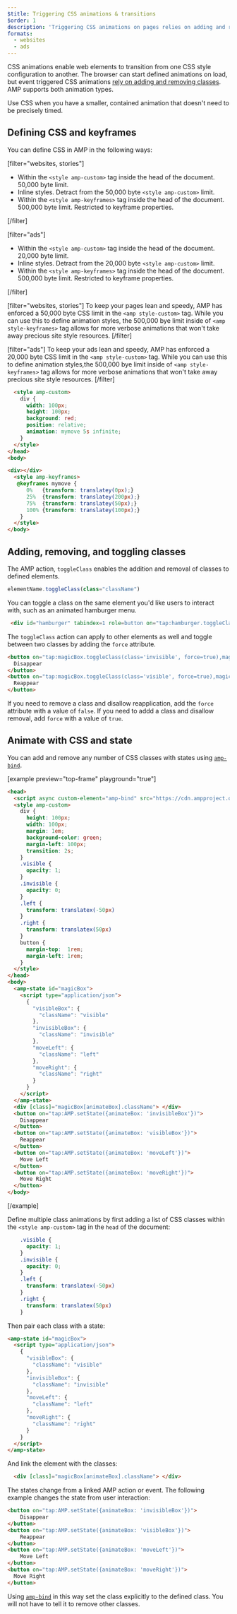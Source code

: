 ```yaml
---
$title: Triggering CSS animations & transitions
$order: 1
description: 'Triggering CSS animations on pages relies on adding and removing classes, done via JavaScript. You can achieve the same behavior on AMP pages by using the toggleClass action ...'
formats:
  - websites
  - ads
---
```


CSS animations enable web elements to transition from one CSS style configuration to another. The browser can start defined animations on load, but event triggered CSS animations [rely on adding and removing classes](https://developer.mozilla.org/en-US/docs/Web/CSS/CSS_Animations/Using_CSS_animations). AMP supports both animation types.

Use CSS when you have a smaller, contained animation that doesn't need to be precisely timed.

## Defining CSS and keyframes

You can define CSS in AMP in the following ways:

[filter="websites, stories"]

*   Within the `<style amp-custom>` tag inside the head of the document. 50,000 byte limit.
*   Inline styles. Detract from the 50,000 byte `<style amp-custom>` limit.
*   Within the `<style amp-keyframes>` tag inside the head of the document. 500,000 byte limit. Restricted to keyframe properties.

[/filter]

[filter="ads"]

*   Within the `<style amp-custom>` tag inside the head of the document. 20,000 byte limit.
*   Inline styles. Detract from the 20,000 byte `<style amp-custom>` limit.
*   Within the `<style amp-keyframes>` tag inside the head of the document. 500,000 byte limit. Restricted to keyframe properties.

[/filter]

[filter="websites, stories"]
To keep your pages lean and speedy, AMP has enforced a 50,000 byte CSS limit in the `<amp style-custom>` tag. While you can use this to define animation styles, the 500,000 bye limit inside of `<amp style-keyframes>` tag allows for more verbose animations that won't take away precious site style resources.
[/filter]

[filter="ads"]
To keep your ads lean and speedy, AMP has enforced a 20,000 byte CSS limit in the `<amp style-custom>` tag. While you can use this to define animation styles,the 500,000 bye limit inside of `<amp style-keyframes>` tag allows for more verbose animations that won't take away precious site style resources.
[/filter]

```html
  <style amp-custom>
    div {
      width: 100px;
      height: 100px;
      background: red;
      position: relative;
      animation: mymove 5s infinite;
    }
  </style>
</head>
<body>

<div></div>
  <style amp-keyframes>
   @keyframes mymove {
      0%   {transform: translatey(0px);}
      25%  {transform: translatey(200px);}
      75%  {transform: translatey(50px);}
      100% {transform: translatey(100px);}
    }
  </style>
</body>
```

## Adding, removing, and toggling classes

The AMP action, `toggleClass` enables the addition and removal of classes to defined elements.

```js
elementName.toggleClass(class="className")
```

You can toggle a class on the same element you'd like users to interact with, such as an animated hamburger menu.

```html
 <div id="hamburger" tabindex=1 role=button on="tap:hamburger.toggleClass(class='close')">

```
The `toggleClass` action can apply to other elements as well and toggle between two classes by adding the `force` attribute.

```html
<button on="tap:magicBox.toggleClass(class='invisible', force=true),magicBox.toggleClass(class='visible', force=false)">
  Disappear
</button>
<button on="tap:magicBox.toggleClass(class='visible', force=true),magicBox.toggleClass(class='invisible', force=false)">
  Reappear
</button>
```

If you need to remove a class and disallow reapplication, add the `force` attribute with a value of `false`. If you need to addd a class and disallow removal, add `force` with a value of `true`.

## Animate with CSS and state

You can add and remove any number of CSS classes with states using [`amp-bind`](../../../../documentation/components/reference/amp-bind.md).

[example preview="top-frame" playground="true"]
```html
<head>
  <script async custom-element="amp-bind" src="https://cdn.ampproject.org/v0/amp-bind-0.1.js"></script>
  <style amp-custom>
    div {
      height: 100px;
      width: 100px;
      margin: 1em;
      background-color: green;
      margin-left: 100px;
      transition: 2s;
    }
    .visible {
      opacity: 1;
    }
    .invisible {
      opacity: 0;
    }
    .left {
      transform: translatex(-50px)
    }
    .right {
      transform: translatex(50px)
    }
    button {
      margin-top:  1rem;
      margin-left: 1rem;
    }
  </style>
</head>
<body>
  <amp-state id="magicBox">
    <script type="application/json">
      {
        "visibleBox": {
          "className": "visible"
        },
        "invisibleBox": {
          "className": "invisible"
        },
        "moveLeft": {
          "className": "left"
        },
        "moveRight": {
          "className": "right"
        }
      }
    </script>
  </amp-state>
  <div [class]="magicBox[animateBox].className"> </div>
  <button on="tap:AMP.setState({animateBox: 'invisibleBox'})">
    Disappear
  </button>
  <button on="tap:AMP.setState({animateBox: 'visibleBox'})">
    Reappear
  </button>
  <button on="tap:AMP.setState({animateBox: 'moveLeft'})">
    Move Left
  </button>
  <button on="tap:AMP.setState({animateBox: 'moveRight'})">
    Move Right
  </button>
</body>
```
[/example]

Define multiple class animations by first adding a list of CSS classes within the `<style amp-custom>` tag in the `head` of the document:

```css
    .visible {
      opacity: 1;
    }
    .invisible {
      opacity: 0;
    }
    .left {
      transform: translatex(-50px)
    }
    .right {
      transform: translatex(50px)
    }
```

Then pair each class with a state:

```html
<amp-state id="magicBox">
  <script type="application/json">
    {
      "visibleBox": {
        "className": "visible"
      },
      "invisibleBox": {
        "className": "invisible"
      },
      "moveLeft": {
        "className": "left"
      },
      "moveRight": {
        "className": "right"
      }
    }
  </script>
</amp-state>
```
And link the element with the classes:

```html
  <div [class]="magicBox[animateBox].className"> </div>
```

The states change from a linked AMP action or event. The following example changes the state from user interaction:

```html
<button on="tap:AMP.setState({animateBox: 'invisibleBox'})">
    Disappear
</button>
<button on="tap:AMP.setState({animateBox: 'visibleBox'})">
    Reappear
</button>
<button on="tap:AMP.setState({animateBox: 'moveLeft'})">
    Move Left
</button>
<button on="tap:AMP.setState({animateBox: 'moveRight'})">
  Move Right
</button>
```

Using [`amp-bind`](../../../../documentation/components/reference/amp-bind.md) in this way set the class explicitly to the defined class. You will not have to tell it to remove other classes.
